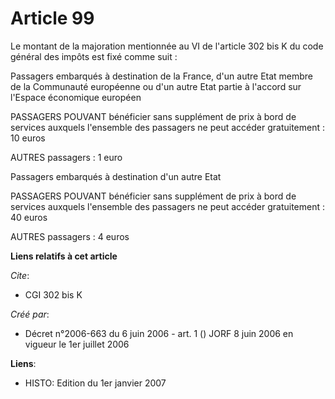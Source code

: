 # Article 99

Le montant de la majoration mentionnée au VI de l'article 302 bis K du code général des impôts est fixé comme suit :

Passagers embarqués à destination de la France, d'un autre Etat membre de la Communauté européenne ou d'un autre Etat partie
à l'accord sur l'Espace économique européen

PASSAGERS POUVANT bénéficier sans supplément de prix à bord de services auxquels l'ensemble des passagers ne peut accéder
gratuitement : 10 euros

AUTRES passagers : 1 euro

Passagers embarqués à destination d'un autre Etat

PASSAGERS POUVANT bénéficier sans supplément de prix à bord de services auxquels l'ensemble des passagers ne peut accéder
gratuitement : 40 euros

AUTRES passagers : 4 euros

**Liens relatifs à cet article**

_Cite_:

  - CGI 302 bis K

_Créé par_:

  - Décret n°2006-663 du 6 juin 2006 - art. 1 () JORF 8 juin 2006 en vigueur le 1er juillet 2006

**Liens**:

  - HISTO: Edition du 1er janvier 2007

